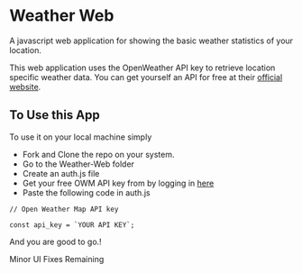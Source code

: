 # Weather Web
A javascript web application for showing the basic weather statistics of your location.

This web application uses the OpenWeather API key to retrieve location specific weather data.
You can get yourself an API for free at their [official website](https://openweathermap.org/).

## To Use this App
To use it on your local machine simply 
* Fork and Clone the repo on your system.
* Go to the Weather-Web folder 
* Create an auth.js file
* Get your free OWM API key from by logging in [here](https://openweathermap.org/)
* Paste the following code in auth.js
```
// Open Weather Map API key

const api_key = `YOUR API KEY`;

``` 
 And you are good to go.!

 
Minor UI Fixes Remaining